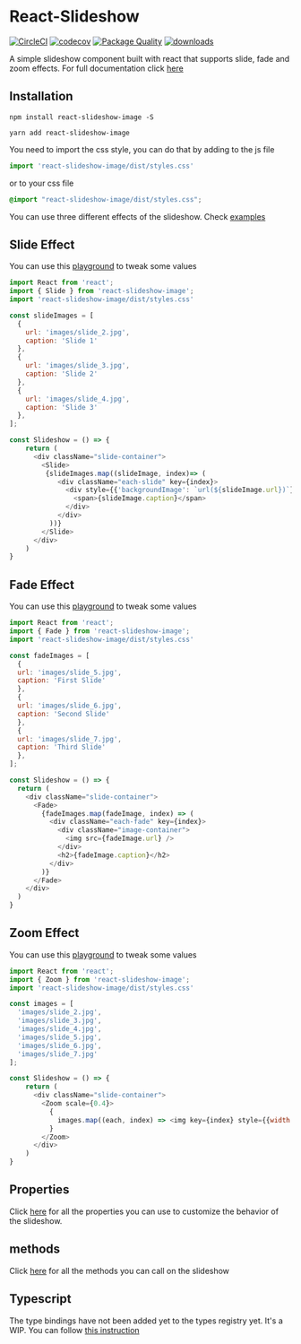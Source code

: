 # React-Slideshow

[![CircleCI](https://circleci.com/gh/femioladeji/react-slideshow.svg?style=svg)](https://circleci.com/gh/femioladeji/react-slideshow)
[![codecov](https://codecov.io/gh/femioladeji/react-slideshow/branch/master/graph/badge.svg)](https://codecov.io/gh/femioladeji/react-slideshow)
[![Package Quality](http://npm.packagequality.com/shield/react-slideshow-image.svg)](http://packagequality.com/#?package=react-slideshow-image)
[![downloads](https://img.shields.io/npm/dm/react-slideshow-image.svg)](https://www.npmjs.com/package/react-slideshow-image)

A simple slideshow component built with react that supports slide, fade and zoom effects. For full documentation click [here](https://react-slideshow.herokuapp.com)

## Installation
```
npm install react-slideshow-image -S
```

```
yarn add react-slideshow-image
```

You need to import the css style, you can do that by adding to the js file
```js
import 'react-slideshow-image/dist/styles.css'

```
or to your css file
```css
@import "react-slideshow-image/dist/styles.css";

```

You can use three different effects of the slideshow. Check [examples](https://react-slideshow.herokuapp.com)

## Slide Effect
You can use this [playground](https://codesandbox.io/s/serene-lalande-yjmol) to tweak some values
```js
import React from 'react';
import { Slide } from 'react-slideshow-image';
import 'react-slideshow-image/dist/styles.css'

const slideImages = [
  {
    url: 'images/slide_2.jpg',
    caption: 'Slide 1'
  },
  {
    url: 'images/slide_3.jpg',
    caption: 'Slide 2'
  },
  {
    url: 'images/slide_4.jpg',
    caption: 'Slide 3'
  },
];

const Slideshow = () => {
    return (
      <div className="slide-container">
        <Slide>
         {slideImages.map((slideImage, index)=> (
            <div className="each-slide" key={index}>
              <div style={{'backgroundImage': `url(${slideImage.url})`}}>
                <span>{slideImage.caption}</span>
              </div>
            </div>
          ))} 
        </Slide>
      </div>
    )
}
```

## Fade Effect
You can use this [playground](https://codesandbox.io/s/admiring-wave-17e0j) to tweak some values
```js
import React from 'react';
import { Fade } from 'react-slideshow-image';
import 'react-slideshow-image/dist/styles.css'

const fadeImages = [
  {
  url: 'images/slide_5.jpg',
  caption: 'First Slide'
  },
  {
  url: 'images/slide_6.jpg',
  caption: 'Second Slide'
  },
  {
  url: 'images/slide_7.jpg',
  caption: 'Third Slide'
  },
];

const Slideshow = () => {
  return (
    <div className="slide-container">
      <Fade>
        {fadeImages.map(fadeImage, index) => (
          <div className="each-fade" key={index}>
            <div className="image-container">
              <img src={fadeImage.url} />
            </div>
            <h2>{fadeImage.caption}</h2>
          </div>
        )}
      </Fade>
    </div>
  )
}
```

## Zoom Effect
You can use this [playground](https://codesandbox.io/s/priceless-bohr-ggirf) to tweak some values
```js
import React from 'react';
import { Zoom } from 'react-slideshow-image';
import 'react-slideshow-image/dist/styles.css'

const images = [
  'images/slide_2.jpg',
  'images/slide_3.jpg',
  'images/slide_4.jpg',
  'images/slide_5.jpg',
  'images/slide_6.jpg',
  'images/slide_7.jpg'
];

const Slideshow = () => {
    return (
      <div className="slide-container">
        <Zoom scale={0.4}>
          {
            images.map((each, index) => <img key={index} style={{width: "100%"}} src={each} />)
          }
        </Zoom>
      </div>
    )
}
```

## Properties
Click [here](https://react-slideshow.herokuapp.com/api) for all the properties you can use to customize the behavior of the slideshow.

## methods
Click [here](https://react-slideshow.herokuapp.com/api#methods) for all the methods you can call on the slideshow


## Typescript
The type bindings have not been added yet to the types registry yet. It's a WIP. You can follow [this instruction](https://react-slideshow.herokuapp.com/typescript)
